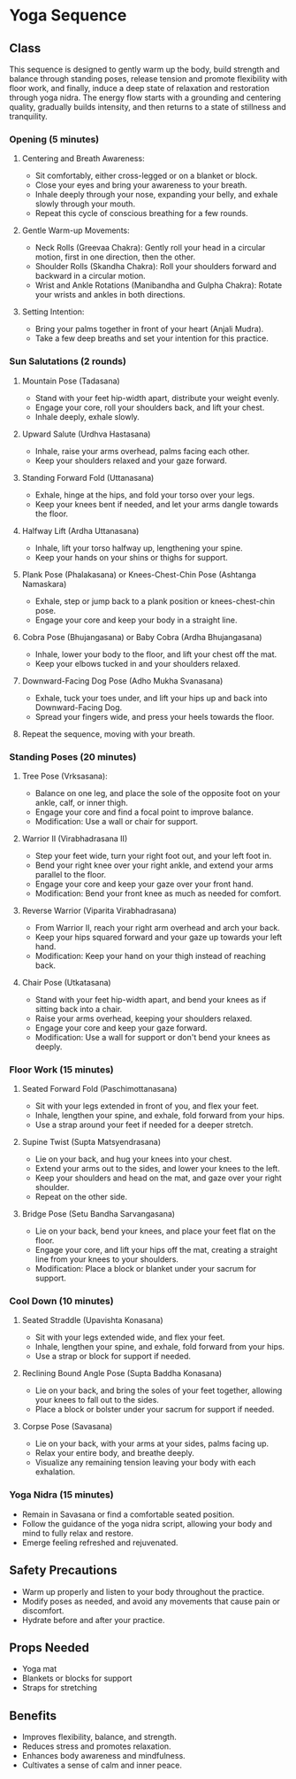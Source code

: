 # Yoga Sequence

## Class

This sequence is designed to gently warm up the body, build strength and balance through standing poses, release tension and promote flexibility with floor work, and finally, induce a deep state of relaxation and restoration through yoga nidra. The energy flow starts with a grounding and centering quality, gradually builds intensity, and then returns to a state of stillness and tranquility.

### Opening (5 minutes)

1. Centering and Breath Awareness:
   - Sit comfortably, either cross-legged or on a blanket or block.
   - Close your eyes and bring your awareness to your breath.
   - Inhale deeply through your nose, expanding your belly, and exhale slowly through your mouth.
   - Repeat this cycle of conscious breathing for a few rounds.

2. Gentle Warm-up Movements:
   - Neck Rolls (Greevaa Chakra): Gently roll your head in a circular motion, first in one direction, then the other.
   - Shoulder Rolls (Skandha Chakra): Roll your shoulders forward and backward in a circular motion.
   - Wrist and Ankle Rotations (Manibandha and Gulpha Chakra): Rotate your wrists and ankles in both directions.

3. Setting Intention:
   - Bring your palms together in front of your heart (Anjali Mudra).
   - Take a few deep breaths and set your intention for this practice.

### Sun Salutations (2 rounds)

1. Mountain Pose (Tadasana)
   - Stand with your feet hip-width apart, distribute your weight evenly.
   - Engage your core, roll your shoulders back, and lift your chest.
   - Inhale deeply, exhale slowly.

2. Upward Salute (Urdhva Hastasana)
   - Inhale, raise your arms overhead, palms facing each other.
   - Keep your shoulders relaxed and your gaze forward.

3. Standing Forward Fold (Uttanasana)
   - Exhale, hinge at the hips, and fold your torso over your legs.
   - Keep your knees bent if needed, and let your arms dangle towards the floor.

4. Halfway Lift (Ardha Uttanasana)
   - Inhale, lift your torso halfway up, lengthening your spine.
   - Keep your hands on your shins or thighs for support.

5. Plank Pose (Phalakasana) or Knees-Chest-Chin Pose (Ashtanga Namaskara)
   - Exhale, step or jump back to a plank position or knees-chest-chin pose.
   - Engage your core and keep your body in a straight line.

6. Cobra Pose (Bhujangasana) or Baby Cobra (Ardha Bhujangasana)
   - Inhale, lower your body to the floor, and lift your chest off the mat.
   - Keep your elbows tucked in and your shoulders relaxed.

7. Downward-Facing Dog Pose (Adho Mukha Svanasana)
   - Exhale, tuck your toes under, and lift your hips up and back into Downward-Facing Dog.
   - Spread your fingers wide, and press your heels towards the floor.

8. Repeat the sequence, moving with your breath.

### Standing Poses (20 minutes)

1. Tree Pose (Vrksasana):
   - Balance on one leg, and place the sole of the opposite foot on your ankle, calf, or inner thigh.
   - Engage your core and find a focal point to improve balance.
   - Modification: Use a wall or chair for support.

2. Warrior II (Virabhadrasana II)
   - Step your feet wide, turn your right foot out, and your left foot in.
   - Bend your right knee over your right ankle, and extend your arms parallel to the floor.
   - Engage your core and keep your gaze over your front hand.
   - Modification: Bend your front knee as much as needed for comfort.

3. Reverse Warrior (Viparita Virabhadrasana)
   - From Warrior II, reach your right arm overhead and arch your back.
   - Keep your hips squared forward and your gaze up towards your left hand.
   - Modification: Keep your hand on your thigh instead of reaching back.

4. Chair Pose (Utkatasana)
   - Stand with your feet hip-width apart, and bend your knees as if sitting back into a chair.
   - Raise your arms overhead, keeping your shoulders relaxed.
   - Engage your core and keep your gaze forward.
   - Modification: Use a wall for support or don't bend your knees as deeply.

### Floor Work (15 minutes)

1. Seated Forward Fold (Paschimottanasana)
   - Sit with your legs extended in front of you, and flex your feet.
   - Inhale, lengthen your spine, and exhale, fold forward from your hips.
   - Use a strap around your feet if needed for a deeper stretch.

2. Supine Twist (Supta Matsyendrasana)
   - Lie on your back, and hug your knees into your chest.
   - Extend your arms out to the sides, and lower your knees to the left.
   - Keep your shoulders and head on the mat, and gaze over your right shoulder.
   - Repeat on the other side.

3. Bridge Pose (Setu Bandha Sarvangasana)
   - Lie on your back, bend your knees, and place your feet flat on the floor.
   - Engage your core, and lift your hips off the mat, creating a straight line from your knees to your shoulders.
   - Modification: Place a block or blanket under your sacrum for support.

### Cool Down (10 minutes)

1. Seated Straddle (Upavishta Konasana)
   - Sit with your legs extended wide, and flex your feet.
   - Inhale, lengthen your spine, and exhale, fold forward from your hips.
   - Use a strap or block for support if needed.

2. Reclining Bound Angle Pose (Supta Baddha Konasana)
   - Lie on your back, and bring the soles of your feet together, allowing your knees to fall out to the sides.
   - Place a block or bolster under your sacrum for support if needed.

3. Corpse Pose (Savasana)
   - Lie on your back, with your arms at your sides, palms facing up.
   - Relax your entire body, and breathe deeply.
   - Visualize any remaining tension leaving your body with each exhalation.

### Yoga Nidra (15 minutes)

- Remain in Savasana or find a comfortable seated position.
- Follow the guidance of the yoga nidra script, allowing your body and mind to fully relax and restore.
- Emerge feeling refreshed and rejuvenated.

## Safety Precautions

- Warm up properly and listen to your body throughout the practice.
- Modify poses as needed, and avoid any movements that cause pain or discomfort.
- Hydrate before and after your practice.

## Props Needed

- Yoga mat
- Blankets or blocks for support
- Straps for stretching

## Benefits

- Improves flexibility, balance, and strength.
- Reduces stress and promotes relaxation.
- Enhances body awareness and mindfulness.
- Cultivates a sense of calm and inner peace.
